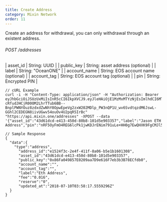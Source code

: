 ```yaml
---
title: Create Address
category: Mixin Network
order: 11
---
```


Create an address for withdrawal, you can only withdrawal through an existent address.

###### POST /addresses

| asset_id | String: UUID |
| public_key | String: asset address (optional) |
| label | String: "OceanONE" |
| account_name | String: EOS account name (optional) |
| account_tag | String: EOS account tag (optional) |
| pin | String: Encrypted PIN |

```
// cURL Example
curl -i -H "Content-Type: application/json" -H "Authorization: Bearer eyJhbGciOiJSUzUxMiIsInR5cCI6IkpXVCJ9.eyJleHAiOjE1MzMxMTYzNjEsImlhdCI6MTUyNTM0MDM2MSwianRpIjoiNDRhOGRiZDAtODU3NC00Y2VhLTk3NWEtYzI5OWIwZWQyMTk4Iiwic2lkIjoiYTM0YzA3YTktNzU1ZC00YjU0LTk0YzUtZTQ1ZTlhMmRkNDNlIiwic2lnIjoiN2IzMzEwYTQ2NjY5YzNkNWJkMjFkNjRlNWRhNTJjMmQ4M2MzYWFjNTUzMmU3OTdkMjAzMzY0NzE3MDhiMDJjOCIsInVpZCI6IjA2YWVkMWUzLWJkNzctNGE1OS05OTFhLTViYjVhZTZmYmIwOSJ9.LSoJ0iWCo1g71SC_SYDsY6ZobUxh2Ue0e0D7VC1-cRfudJHCjR00OM2LhrTTub6BB--BnplPWNYOuz8zdxdZwNhY0OpwEpeVg2zxW202MDlp_PW3nQP1U_wv6SvdtqzdM6JswL-GGhl2CEDEGN8iivUGwv54ouOv4U2pqR5IrBc" "https://api.mixin.one/addresses" -XPOST --data '{"asset_id":"43d61dcd-e413-450d-80b8-101d5e903357","label":"Jason ETH Address","pin":"nRF5OyFmO4REG6lcPk1jwKDJrENim791uLe+HH0g7EwQHXK9FgCMJl5RDKbeCNDW","public_key":"0x86fa049857e0209aa7d9e616f7eb3b3b78ecfdb0"}'
```
```
// Sample Response
{  
  "data":{
    "type":"address",
      "address_id":"e1524f3c-2e4f-411f-8a06-b5e1b1601308",
      "asset_id":"43d61dcd-e413-450d-80b8-101d5e903357",
      "public_key":"0x86Fa049857E0209aa7D9e616F7eb3b3B78ECfdb0",
      "account_name":"",
      "account_tag":"",
      "label":"Eth Address",
      "fee":"0.016",
      "reserve":"0",
      "updated_at":"2018-07-10T03:58:17.5559296Z"
  }
}
```
